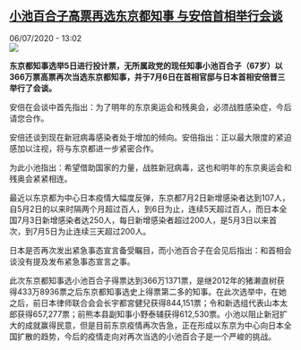 <!--1594036530000-->
[小池百合子高票再选东京都知事 与安倍首相举行会谈](http://www.rfi.fr//cn/%E4%B8%AD%E5%9B%BD/20200706-%E5%B0%8F%E6%B1%A0%E7%99%BE%E5%90%88%E5%AD%90%E9%AB%98%E7%A5%A8%E5%86%8D%E9%80%89%E4%B8%9C%E4%BA%AC%E9%83%BD%E7%9F%A5%E4%BA%8B-%E4%B8%8E%E5%AE%89%E5%80%8D%E9%A6%96%E7%9B%B8%E4%B8%BE%E8%A1%8C%E4%BC%9A%E8%B0%88)
------

<div>06/07/2020 - 13:02</div><img src="https://s.rfi.fr/media/display/a56be2cc-0e6d-11ea-b341-005056a9aa4d/w:310/p:16x9/2016-07-31t141150z_713266062_s1betssxqzab_rtrmadp_3_japan-election-tokyo_1.jpg"><p><strong>东京都知事选举5日进行投计票，无所属政党的现任知事小池百合子（67岁）以366万票高票再次当选东京都知事，并于7月6日在首相官邸与日本首相安倍晋三举行了会谈。</strong></p><div class="t-content__body u-clearfix"><div class="m-interstitial"></div><p>安倍在会谈中首先指出：为了明年的东京奥运会和残奥会，必须战胜感染症，今后请您合作。</p><p>安倍还谈到现在新冠病毒感染者处于增加的倾向。安倍指出：正以最大限度的紧迫感加以注视，将与东京都进一步紧密合作。</p><p>为此小池指出：希望借助国家的力量，战胜新冠病毒，这也和明年的东京奥运会和残奥会紧紧相连。</p><p>最近以东京都为中心日本疫情大幅度反弹，东京都7月2日新增感染者达到107人，自5月2日的以来时隔两个月超过百人，到6日为止，连续5天超过百人，而日本全国7月3日新增感染者达250人，每日新增感染者超过200人，是5月3日以来首次，到7月5日为止连续三天超过200人。</p><p>日本是否再次发出紧急事态宣言备受瞩目，而小池百合子在会见后指出：和首相会谈没有提及发布紧急事态宣言之事。</p><p>此次东京都知事选小池百合子得票达到366万1371票，是继2012年的猪濑直树获得433万8936票之后东京都知事选史上得票第二多的知事。在此次选举中，在她之后，前日本律师联合会会长宇都宮健兒获得844,151票；令和新选组代表山本太郎获得657,277票；前熊本县副知事小野泰辅获得612,530票。小池以阻止新冠扩大的成就赢得民意，但是目前东京疫情再次告急，正在形成以东京为中心向日本全国扩散的趋势，今后的疫情走向对再次当选的小池百合子是一个严峻的挑战。</p><div class="o-self-promo o-self-promo--nl o-self-promo--hidden" data-selfpromo-newsletter></div><div class="o-self-promo o-self-promo--app o-self-promo--hidden" data-selfpromo-app></div></div>
